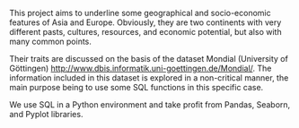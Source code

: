 This project aims to underline some geographical and socio-economic features of Asia and Europe. Obviously, they are two continents with very different pasts, cultures, resources, and economic potential, but also with many common points.

Their traits are discussed on the basis of the dataset Mondial (University of Göttingen) http://www.dbis.informatik.uni-goettingen.de/Mondial/. The information included in this dataset is explored in a non-critical manner, the main purpose being to use some SQL functions in this specific case.

We use SQL in a Python environment and take profit from Pandas, Seaborn, and Pyplot libraries.
